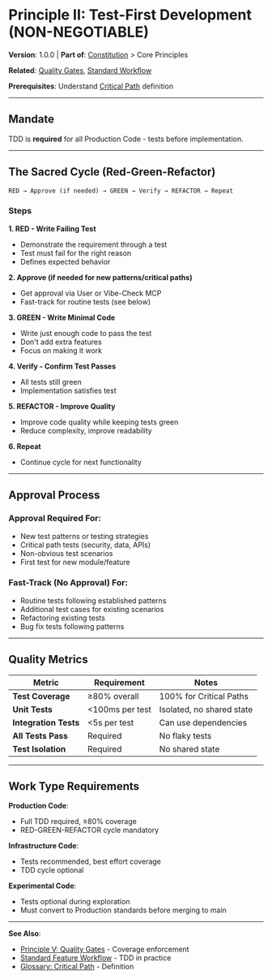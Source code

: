 # Principle II: Test-First Development (NON-NEGOTIABLE)

**Version**: 1.0.0 | **Part of**: [Constitution](../INDEX.md) > Core Principles

**Related**: [Quality Gates](05-quality-gates.md), [Standard Workflow](../workflows/standard-feature.md)

**Prerequisites**: Understand [Critical Path](../glossary.md#critical-path) definition

---

## Mandate

TDD is **required** for all Production Code - tests before implementation.

---

## The Sacred Cycle (Red-Green-Refactor)

```
RED → Approve (if needed) → GREEN → Verify → REFACTOR → Repeat
```

### Steps

**1. RED - Write Failing Test**
- Demonstrate the requirement through a test
- Test must fail for the right reason
- Defines expected behavior

**2. Approve (if needed for new patterns/critical paths)**
- Get approval via User or Vibe-Check MCP
- Fast-track for routine tests (see below)

**3. GREEN - Write Minimal Code**
- Write just enough code to pass the test
- Don't add extra features
- Focus on making it work

**4. Verify - Confirm Test Passes**
- All tests still green
- Implementation satisfies test

**5. REFACTOR - Improve Quality**
- Improve code quality while keeping tests green
- Reduce complexity, improve readability

**6. Repeat**
- Continue cycle for next functionality

---

## Approval Process

### Approval Required For:
- New test patterns or testing strategies
- Critical path tests (security, data, APIs)
- Non-obvious test scenarios
- First test for new module/feature

### Fast-Track (No Approval) For:
- Routine tests following established patterns
- Additional test cases for existing scenarios
- Refactoring existing tests
- Bug fix tests following patterns

---

## Quality Metrics

| Metric | Requirement | Notes |
|--------|-------------|-------|
| **Test Coverage** | ≥80% overall | 100% for Critical Paths |
| **Unit Tests** | <100ms per test | Isolated, no shared state |
| **Integration Tests** | <5s per test | Can use dependencies |
| **All Tests Pass** | Required | No flaky tests |
| **Test Isolation** | Required | No shared state |

---

## Work Type Requirements

**Production Code**:
- Full TDD required, ≥80% coverage
- RED-GREEN-REFACTOR cycle mandatory

**Infrastructure Code**:
- Tests recommended, best effort coverage
- TDD cycle optional

**Experimental Code**:
- Tests optional during exploration
- Must convert to Production standards before merging to main

---

**See Also**:
- [Principle V: Quality Gates](05-quality-gates.md) - Coverage enforcement
- [Standard Feature Workflow](../workflows/standard-feature.md) - TDD in practice
- [Glossary: Critical Path](../glossary.md#critical-path) - Definition
